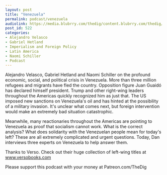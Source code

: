```yaml
---
layout: post
title: "Venezuela"
permalink: podcast/venezuela
audiolink: https://media.blubrry.com/thedig/content.blubrry.com/thedig/The_Dig_-_EP_178_-_Venezuela.mp3
post_id: 522
categories: 
- Alejandro Velasco
- Gabriel Hetland
- Imperialism and Foreign Policy
- Latin America
- Naomi Schiller
- Podcast
---
```


Alejandro Velasco, Gabriel Hetland and Naomi Schiller on the profound economic, social, and political crisis in Venezuela. More than three million refugees and migrants have fled the country. Opposition figure Juan Guaidó has declared himself president. Trump and other right-wing leaders throughout the Americas quickly recognized him as just that. The US imposed new sanctions on Venezuela's oil and has hinted at the possibility of a military invasion. It's unclear what comes next, but foreign intervention would make an extremely bad situation catastrophic.

Meanwhile, many reactionaries throughout the Americas are pointing to Venezuela as proof that socialism cannot work. What is the correct analysis? What does solidarity with the Venezuelan people mean for today's left? These are all extremely complicated and urgent questions. Today, Dan interviews three experts on Venezuela to help answer them.

Thanks to Verso. Check out their huge collection of left-wing titles at www.versobooks.com

Please support this podcast with your money at Patreon.com/TheDig